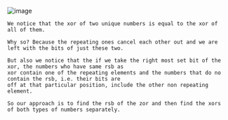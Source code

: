![image](https://user-images.githubusercontent.com/80675137/153350880-cb909455-9cb3-4947-881f-038cc5f72549.png)

```
We notice that the xor of two unique numbers is equal to the xor of all of them.
```
```
Why so? Because the repeating ones cancel each other out and we are left with the bits of just these two.
```
```
But also we notice that the if we take the right most set bit of the xor, the numbers who have same rsb as 
xor contain one of the repeating elements and the numbers that do no contain the rsb, i.e. their bits are 
off at that particular position, include the other non repeating element. 
```
```
So our approach is to find the rsb of the zor and then find the xors of both types of numbers separately.
```
